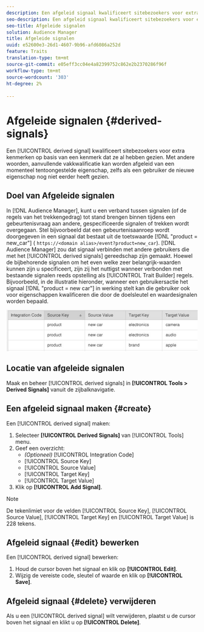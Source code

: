 ```yaml
---
description: Een afgeleid signaal kwalificeert sitebezoekers voor extra kenmerken op basis van een kenmerk dat ze al hebben gezien. Met andere woorden, aanvullende vakkwalificatie kan worden afgeleid van een momenteel tentoongestelde eigenschap, zelfs als een gebruiker de nieuwe eigenschap nog niet eerder heeft gezien.
seo-description: Een afgeleid signaal kwalificeert sitebezoekers voor extra kenmerken op basis van een kenmerk dat ze al hebben gezien. Met andere woorden, aanvullende vakkwalificatie kan worden afgeleid van een momenteel tentoongestelde eigenschap, zelfs als een gebruiker de nieuwe eigenschap nog niet eerder heeft gezien.
seo-title: Afgeleide signalen
solution: Audience Manager
title: Afgeleide signalen
uuid: e52600e3-26d1-4607-9b96-afd6086a252d
feature: Traits
translation-type: tm+mt
source-git-commit: e05eff3cc04e4a82399752c862e2b2370286f96f
workflow-type: tm+mt
source-wordcount: '303'
ht-degree: 2%

---
```



# Afgeleide signalen {#derived-signals}

Een [!UICONTROL derived signal] kwalificeert sitebezoekers voor extra kenmerken op basis van een kenmerk dat ze al hebben gezien. Met andere woorden, aanvullende vakkwalificatie kan worden afgeleid van een momenteel tentoongestelde eigenschap, zelfs als een gebruiker de nieuwe eigenschap nog niet eerder heeft gezien.

<!-- c_tb_derived_signal.xml -->

## Doel van Afgeleide signalen

In [!DNL Audience Manager], kunt u een verband tussen signalen (of de regels van het trekkengedrag) tot stand brengen binnen tijdens een gebeurtenisvraag aan andere, gespecificeerde signalen of trekken wordt overgegaan. Stel bijvoorbeeld dat een gebeurtenisaanroep wordt doorgegeven in een signaal dat bestaat uit de toetswaarde [!DNL "product = new_car"] ( `https://<domain alias>/event?product=new_car`). [!DNL Audience Manager] zou dat signaal verbinden met andere gebruikers die met het  [!UICONTROL derived signals] gereedschap zijn gemaakt. Hoewel de bijbehorende signalen om het even welke zeer belangrijk-waarden kunnen zijn u specificeert, zijn zij het nuttigst wanneer verbonden met bestaande signalen reeds opstelling als [!UICONTROL Trait Builder] regels. Bijvoorbeeld, in de illustratie hieronder, wanneer een gebruikersactie het signaal [!DNL "product = new car"] in werking stelt kan die gebruiker ook voor eigenschappen kwalificeren die door de doelsleutel en waardesignalen worden bepaald.

![](assets/derived_signal_example.png)

## Locatie van afgeleide signalen

Maak en beheer [!UICONTROL derived signals] in **[!UICONTROL Tools > Derived Signals]** vanuit de zijbalknavigatie.

## Een afgeleid signaal maken {#create}

<!-- t_tb_create_derived.xml -->

Een [!UICONTROL derived signal] maken:

1. Selecteer **[!UICONTROL Derived Signals]** van [!UICONTROL Tools] menu.
1. Geef een overzicht:
   * *(Optioneel)* [!UICONTROL Integration Code]
   * [!UICONTROL Source Key]
   * [!UICONTROL Source Value]
   * [!UICONTROL Target Key]
   * [!UICONTROL Target Value]
1. Klik op **[!UICONTROL Add Signal]**.

>[!NOTE]
>
>De tekenlimiet voor de velden [!UICONTROL Source Key], [!UICONTROL Source Value], [!UICONTROL Target Key] en [!UICONTROL Target Value] is 228 tekens.

## Afgeleid signaal {#edit} bewerken

<!-- t_tb_edit_derived.xml -->

Een [!UICONTROL derived signal] bewerken:

1. Houd de cursor boven het signaal en klik op **[!UICONTROL Edit]**.
2. Wijzig de vereiste code, sleutel of waarde en klik op **[!UICONTROL Save]**.

## Afgeleid signaal {#delete} verwijderen

<!-- t_tb_delete_derived.xml -->

Als u een [!UICONTROL derived signal] wilt verwijderen, plaatst u de cursor boven het signaal en klikt u op **[!UICONTROL Delete]**.
